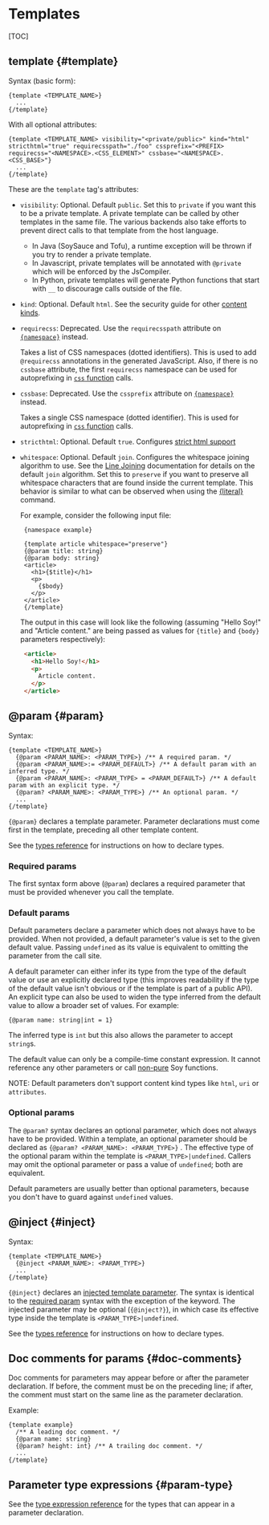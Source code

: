 # Templates

[TOC]

## template {#template}

Syntax (basic form):

```soy
{template <TEMPLATE_NAME>}
  ...
{/template}
```

With all optional attributes:

```soy
{template <TEMPLATE_NAME> visibility="<private/public>" kind="html" stricthtml="true" requirecsspath="./foo" cssprefix="<PREFIX> requirecss="<NAMESPACE>.<CSS_ELEMENT>" cssbase="<NAMESPACE>.<CSS_BASE>"}
  ...
{/template}
```

These are the `template` tag's attributes:

*   `visibility`: Optional. Default `public`. Set this to `private` if you want
    this to be a private template. A private template can be called by other
    templates in the same file. The various backends also take efforts to
    prevent direct calls to that template from the host language.

    *   In Java (SoySauce and Tofu), a runtime exception will be thrown if you
        try to render a private template.
    *   In Javascript, private templates will be annotated with `@private` which
        will be enforced by the JsCompiler.
    *   In Python, private templates will generate Python functions that start
        with `__` to discourage calls outside of the file.

*   `kind`: Optional. Default `html`. See the security guide for other
    [content kinds](../dev/security.md#content_kinds).

*   `requirecss`: Deprecated. Use the `requirecsspath` attribute on
    [`{namespace}`](file-declarations.md#namespace) instead.

    Takes a list of CSS namespaces (dotted identifiers). This is used to add
    `@requirecss` annotations in the generated JavaScript. Also, if there is no
    `cssbase` attribute, the first `requirecss` namespace can be used for
    autoprefixing in [`css` function](functions.md#css) calls.

*   `cssbase`: Deprecated. Use the `cssprefix` attribute on
    [`{namespace}`](file-declarations.md#namespace) instead.

    Takes a single CSS namespace (dotted identifier). This is used for
    autoprefixing in [`css` function](functions.md#css) calls.

*   `stricthtml`: Optional. Default `true`. Configures
    [strict html support](html)

*   `whitespace`: Optional. Default `join`. Configures the whitespace joining
    algorithm to use. See the [Line Joining](textual-commands.md#line-joining)
    documentation for details on the default `join` algorithm. Set this to
    `preserve` if you want to preserve all whitespace characters that are found
    inside the current template. This behavior is similar to what can be
    observed when using the [{literal}](textual-commands.md#literal) command.

    For example, consider the following input file:

    ```soy
     {namespace example}

     {template article whitespace="preserve"}
     {@param title: string}
     {@param body: string}
     <article>
       <h1>{$title}</h1>
       <p>
         {$body}
       </p>
     </article>
     {/template}
    ```

    The output in this case will look like the following (assuming "Hello Soy!"
    and "Article content." are being passed as values for `{title}` and `{body}`
    parameters respectively):

    ```html
     <article>
       <h1>Hello Soy!</h1>
       <p>
         Article content.
       </p>
     </article>
    ```

## @param {#param}

Syntax:

```soy
{template <TEMPLATE_NAME>}
  {@param <PARAM_NAME>: <PARAM_TYPE>} /** A required param. */
  {@param <PARAM_NAME>:= <PARAM_DEFAULT>} /** A default param with an inferred type. */
  {@param <PARAM_NAME>: <PARAM_TYPE> = <PARAM_DEFAULT>} /** A default param with an explicit type. */
  {@param? <PARAM_NAME>: <PARAM_TYPE>} /** An optional param. */
  ...
{/template}
```

`{@param}` declares a template parameter. Parameter declarations must come first
in the template, preceding all other template content.

See the [types reference](types) for instructions on how to declare types.

### Required params

The first syntax form above (`@param`) declares a required parameter that must
be provided whenever you call the template.

### Default params

Default parameters declare a parameter which does not always have to be
provided. When not provided, a default parameter's value is set to the given
default value. Passing `undefined` as its value is equivalent to omitting the
parameter from the call site.

A default parameter can either infer its type from the type of the default value
or use an explicitly declared type (this improves readability if the type of the
default value isn't obvious or if the template is part of a public API). An
explicit type can also be used to widen the type inferred from the default value
to allow a broader set of values. For example:

```soy
{@param name: string|int = 1}
```

The inferred type is `int` but this also allows the parameter to accept
`string`s.

The default value can only be a compile-time constant expression. It cannot
reference any other parameters or call [non-pure](../dev/plugins.md#pure) Soy
functions.

NOTE: Default parameters don't support content kind types like `html`, `uri` or
`attributes`.

### Optional params

The `@param?` syntax declares an optional parameter, which does not always have
to be provided. Within a template, an optional parameter should be declared as
`{@param? <PARAM_NAME>: <PARAM_TYPE>}` . The effective type of the optional
param within the template is `<PARAM_TYPE>|undefined`. Callers may omit the
optional parameter or pass a value of `undefined`; both are equivalent.

Default parameters are usually better than optional parameters, because you
don't have to guard against `undefined` values.

## @inject {#inject}

Syntax:

```soy
{template <TEMPLATE_NAME>}
  {@inject <PARAM_NAME>: <PARAM_TYPE>}
  ...
{/template}
```

`{@inject}` declares an [injected template parameter](../concepts/ij-data.md).
The syntax is identical to the [required param](#param) syntax with the
exception of the keyword. The injected parameter may be optional (`{@inject?}`),
in which case its effective type inside the template is
`<PARAM_TYPE>|undefined`.

See the [types reference](types) for instructions on how to declare types.

## Doc comments for params {#doc-comments}

Doc comments for parameters may appear before or after the parameter
declaration. If before, the comment must be on the preceding line; if after, the
comment must start on the same line as the parameter declaration.

Example:

```soy
{template example}
  /** A leading doc comment. */
  {@param name: string}
  {@param? height: int} /** A trailing doc comment. */
  ...
{/template}
```

## Parameter type expressions {#param-type}

See the [type expression reference](types) for the types that can appear in a
parameter declaration.
